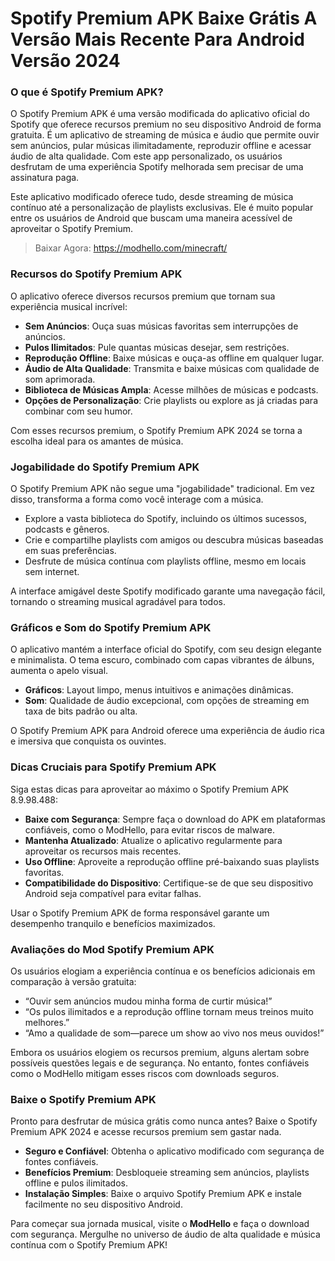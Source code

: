 # Spotify Premium APK Baixe Grátis A Versão Mais Recente Para Android Versão 2024

### O que é Spotify Premium APK?  
O Spotify Premium APK é uma versão modificada do aplicativo oficial do Spotify que oferece recursos premium no seu dispositivo Android de forma gratuita. É um aplicativo de streaming de música e áudio que permite ouvir sem anúncios, pular músicas ilimitadamente, reproduzir offline e acessar áudio de alta qualidade. Com este app personalizado, os usuários desfrutam de uma experiência Spotify melhorada sem precisar de uma assinatura paga.  

Este aplicativo modificado oferece tudo, desde streaming de música contínuo até a personalização de playlists exclusivas. Ele é muito popular entre os usuários de Android que buscam uma maneira acessível de aproveitar o Spotify Premium.  

>Baixar Agora: https://modhello.com/minecraft/

### Recursos do Spotify Premium APK  
O aplicativo oferece diversos recursos premium que tornam sua experiência musical incrível:  

- **Sem Anúncios**: Ouça suas músicas favoritas sem interrupções de anúncios.  
- **Pulos Ilimitados**: Pule quantas músicas desejar, sem restrições.  
- **Reprodução Offline**: Baixe músicas e ouça-as offline em qualquer lugar.  
- **Áudio de Alta Qualidade**: Transmita e baixe músicas com qualidade de som aprimorada.  
- **Biblioteca de Músicas Ampla**: Acesse milhões de músicas e podcasts.  
- **Opções de Personalização**: Crie playlists ou explore as já criadas para combinar com seu humor.  

Com esses recursos premium, o Spotify Premium APK 2024 se torna a escolha ideal para os amantes de música.  

### Jogabilidade do Spotify Premium APK  
O Spotify Premium APK não segue uma "jogabilidade" tradicional. Em vez disso, transforma a forma como você interage com a música.  

- Explore a vasta biblioteca do Spotify, incluindo os últimos sucessos, podcasts e gêneros.  
- Crie e compartilhe playlists com amigos ou descubra músicas baseadas em suas preferências.  
- Desfrute de música contínua com playlists offline, mesmo em locais sem internet.  

A interface amigável deste Spotify modificado garante uma navegação fácil, tornando o streaming musical agradável para todos.  

### Gráficos e Som do Spotify Premium APK  
O aplicativo mantém a interface oficial do Spotify, com seu design elegante e minimalista. O tema escuro, combinado com capas vibrantes de álbuns, aumenta o apelo visual.  

- **Gráficos**: Layout limpo, menus intuitivos e animações dinâmicas.  
- **Som**: Qualidade de áudio excepcional, com opções de streaming em taxa de bits padrão ou alta.  

O Spotify Premium APK para Android oferece uma experiência de áudio rica e imersiva que conquista os ouvintes.  

### Dicas Cruciais para Spotify Premium APK  
Siga estas dicas para aproveitar ao máximo o Spotify Premium APK 8.9.98.488:  

- **Baixe com Segurança**: Sempre faça o download do APK em plataformas confiáveis, como o ModHello, para evitar riscos de malware.  
- **Mantenha Atualizado**: Atualize o aplicativo regularmente para aproveitar os recursos mais recentes.  
- **Uso Offline**: Aproveite a reprodução offline pré-baixando suas playlists favoritas.  
- **Compatibilidade do Dispositivo**: Certifique-se de que seu dispositivo Android seja compatível para evitar falhas.  

Usar o Spotify Premium APK de forma responsável garante um desempenho tranquilo e benefícios maximizados.  

### Avaliações do Mod Spotify Premium APK  
Os usuários elogiam a experiência contínua e os benefícios adicionais em comparação à versão gratuita:  

- “Ouvir sem anúncios mudou minha forma de curtir música!”  
- “Os pulos ilimitados e a reprodução offline tornam meus treinos muito melhores.”  
- “Amo a qualidade de som—parece um show ao vivo nos meus ouvidos!”  

Embora os usuários elogiem os recursos premium, alguns alertam sobre possíveis questões legais e de segurança. No entanto, fontes confiáveis como o ModHello mitigam esses riscos com downloads seguros.  

### Baixe o Spotify Premium APK  
Pronto para desfrutar de música grátis como nunca antes? Baixe o Spotify Premium APK 2024 e acesse recursos premium sem gastar nada.  

- **Seguro e Confiável**: Obtenha o aplicativo modificado com segurança de fontes confiáveis.  
- **Benefícios Premium**: Desbloqueie streaming sem anúncios, playlists offline e pulos ilimitados.  
- **Instalação Simples**: Baixe o arquivo Spotify Premium APK e instale facilmente no seu dispositivo Android.  

Para começar sua jornada musical, visite o **ModHello** e faça o download com segurança. Mergulhe no universo de áudio de alta qualidade e música contínua com o Spotify Premium APK!  

